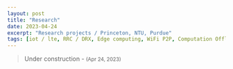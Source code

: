 ```yaml
---
layout: post
title: "Research"
date: 2023-04-24
excerpt: "Research projects / Princeton, NTU, Purdue"
tags: [iot / lte, RRC / DRX, Edge computing, WiFi P2P, Computation Offloading, Android, Real Testbeds, WLAN, 4G CBRS, WiFi 6, Collaborative Video Analysis, MOT, CV, Autonomous Driving, AMR / AGV, MPC, 5G NR, ETSI MEC, O-RAN, RIC, MDP, RL]
---
```


> Under construction - <small>(Apr 24, 2023)</small> <br/>

<br/>